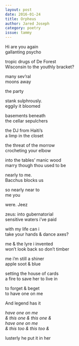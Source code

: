 ```yaml
---
layout: post 
date: 2016-01-24
title: Orpheus
author: Jared Joseph
category: poetry
issue: tammy
---
```

Hi are you again  
gallanting psycho

tropic drugs of De Forest  
Wisconsin to the youthly bracket?

many sev’ral  
moons away

the party

stank sulphrously.  
eggily it bloomed

basements beneath  
the cellar sepulchers

the DJ from Haiti’s  
a limp in the closet

the threat of the morrow  
crocheting your elbow

into the tables’ manic wood  
marry though thou used to be

nearly to me.  
Bacchus blocks us

so nearly near to  
me you

were. Jeez

zeus: into gubernatorial  
sensitive waters i’ve paid

with my life can i  
take your hands & dance axes?

me & the lyre i invented  
won’t look back so don’t timber

me i’m still a shiner  
apple soot & blue

setting the house of cards  
a fire to save her to live in

to forget & beget  
to have one on me

And legend has it

_have one on me  
& this one & this one &  
have one on me  
& this too & this too &_

lusterly he put it in her